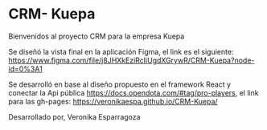 # CRM- Kuepa

Bienvenidos al proyecto CRM para la empresa Kuepa

Se diseñó la vista final en la aplicación Figma, el link es el siguiente: https://www.figma.com/file/j8JHXkEziRcIiUgdXGrywR/CRM-Kuepa?node-id=0%3A1

Se desarrolló en base al diseño propuesto en el framework React y conectar la Api pública https://docs.opendota.com/#tag/pro-players, el link para las gh-pages: https://veronikaespa.github.io/CRM-Kuepa/

Desarrollado por, Veronika Esparragoza
